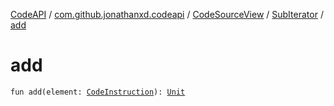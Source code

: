 [CodeAPI](../../../index.md) / [com.github.jonathanxd.codeapi](../../index.md) / [CodeSourceView](../index.md) / [SubIterator](index.md) / [add](.)

# add

`fun add(element: `[`CodeInstruction`](../../-code-instruction.md)`): `[`Unit`](https://kotlinlang.org/api/latest/jvm/stdlib/kotlin/-unit/index.html)